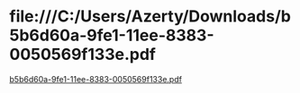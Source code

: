 # file:///C:/Users/Azerty/Downloads/b5b6d60a-9fe1-11ee-8383-0050569f133e.pdf
[b5b6d60a-9fe1-11ee-8383-0050569f133e.pdf](https://github.com/toma-fedyanova/cv-new/files/13740692/b5b6d60a-9fe1-11ee-8383-0050569f133e.pdf)
